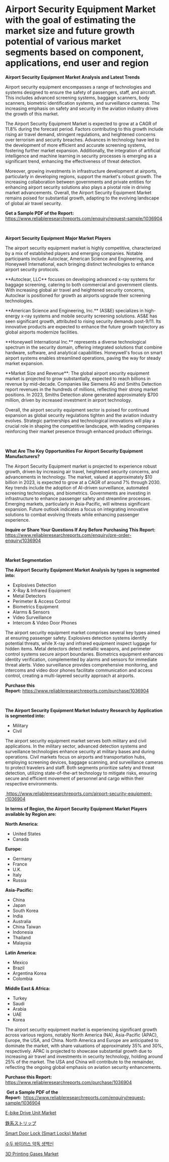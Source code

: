 <p><h1>Airport Security Equipment Market with the goal of estimating the market size and future growth potential of various market segments based on component, applications, end user and region</h1></p><p><strong>Airport Security Equipment Market Analysis and Latest Trends</strong></p>
<p><p>Airport security equipment encompasses a range of technologies and systems designed to ensure the safety of passengers, staff, and aircraft. This includes advanced screening systems, baggage scanners, body scanners, biometric identification systems, and surveillance cameras. The increasing emphasis on safety and security in the aviation industry drives the growth of this market.</p><p>The Airport Security Equipment Market is expected to grow at a CAGR of 11.8% during the forecast period. Factors contributing to this growth include rising air travel demand, stringent regulations, and heightened concerns over terrorism and security breaches. Advances in technology have led to the development of more efficient and accurate screening systems, fostering further market expansion. Additionally, the integration of artificial intelligence and machine learning in security processes is emerging as a significant trend, enhancing the effectiveness of threat detection.</p><p>Moreover, growing investments in infrastructure development at airports, particularly in developing regions, support the market's robust growth. The increasing collaboration between governments and private entities for enhancing airport security solutions also plays a pivotal role in driving market advancements. Overall, the Airport Security Equipment Market remains poised for substantial growth, adapting to the evolving landscape of global air travel security.</p></p>
<p><strong>Get a Sample PDF of the Report:&nbsp;</strong> <a href="https://www.reliableresearchreports.com/enquiry/request-sample/1036904">https://www.reliableresearchreports.com/enquiry/request-sample/1036904</a></p>
<p>&nbsp;</p>
<p><strong>Airport Security Equipment Major Market Players</strong></p>
<p><p>The airport security equipment market is highly competitive, characterized by a mix of established players and emerging companies. Notable participants include Autoclear, American Science and Engineering, and Honeywell International, each bringing distinct technologies to enhance airport security protocols.</p><p>**Autoclear, LLC** focuses on developing advanced x-ray systems for baggage screening, catering to both commercial and government clients. With increasing global air travel and heightened security concerns, Autoclear is positioned for growth as airports upgrade their screening technologies.</p><p>**American Science and Engineering, Inc.** (AS&E) specializes in high-energy x-ray systems and mobile security screening solutions. AS&E has seen significant growth, attributed to rising security demands post-9/11. Its innovative products are expected to enhance the future growth trajectory as global airports modernize facilities.</p><p>**Honeywell International Inc.** represents a diverse technological spectrum in the security domain, offering integrated solutions that combine hardware, software, and analytical capabilities. Honeywell's focus on smart airport systems enables streamlined operations, paving the way for steady market expansion.</p><p>**Market Size and Revenue**: The global airport security equipment market is projected to grow substantially, expected to reach billions in revenue by mid-decade. Companies like Siemens AG and Smiths Detection report revenues in the hundreds of millions, reflecting their strong market positions. In 2023, Smiths Detection alone generated approximately $700 million, driven by increased investment in airport technology. </p><p>Overall, the airport security equipment sector is poised for continued expansion as global security regulations tighten and the aviation industry evolves. Strategic partnerships and technological innovations will play a crucial role in shaping the competitive landscape, with leading companies reinforcing their market presence through enhanced product offerings.</p></p>
<p>&nbsp;</p>
<p><strong>What Are The Key Opportunities For Airport Security Equipment Manufacturers?</strong></p>
<p><p>The Airport Security Equipment market is projected to experience robust growth, driven by increasing air travel, heightened security concerns, and advancements in technology. The market, valued at approximately $10 billion in 2023, is expected to grow at a CAGR of around 7% through 2030. Key trends include the adoption of AI-driven surveillance, automated screening technologies, and biometrics. Governments are investing in infrastructure to enhance passenger safety and streamline processes. Emerging markets, particularly in Asia-Pacific, will witness significant expansion. Future outlook indicates a focus on integrating innovative solutions to combat evolving threats while enhancing passenger experience.</p></p>
<p><strong>Inquire or Share Your Questions If Any Before Purchasing This Report:</strong> <a href="https://www.reliableresearchreports.com/enquiry/pre-order-enquiry/1036904">https://www.reliableresearchreports.com/enquiry/pre-order-enquiry/1036904</a></p>
<p>&nbsp;</p>
<p><strong>Market Segmentation</strong></p>
<p><strong>The Airport Security Equipment Market Analysis by types is segmented into:</strong></p>
<p><ul><li>Explosives Detection</li><li>X-Ray & Infrared Equipment</li><li>Metal Detectors</li><li>Perimeter & Access Control</li><li>Biometrics Equipment</li><li>Alarms & Sensors</li><li>Video Surveillance</li><li>Intercom & Video Door Phones</li></ul></p>
<p><p>The airport security equipment market comprises several key types aimed at ensuring passenger safety. Explosives detection systems identify potential threats, while X-ray and infrared equipment inspect luggage for hidden items. Metal detectors detect metallic weapons, and perimeter control systems secure airport boundaries. Biometrics equipment enhances identity verification, complemented by alarms and sensors for immediate threat alerts. Video surveillance provides comprehensive monitoring, and intercoms and video door phones facilitate communication and access control, creating a multi-layered security approach at airports.</p></p>
<p><strong>Purchase this Report:&nbsp;</strong><a href="https://www.reliableresearchreports.com/purchase/1036904">https://www.reliableresearchreports.com/purchase/1036904</a></p>
<p>&nbsp;</p>
<p><strong>The Airport Security Equipment Market Industry Research by Application is segmented into:</strong></p>
<p><ul><li>Military</li><li>Civil</li></ul></p>
<p><p>The airport security equipment market serves both military and civil applications. In the military sector, advanced detection systems and surveillance technologies enhance security at military bases and during operations. Civil markets focus on airports and transportation hubs, employing screening devices, baggage scanning, and surveillance cameras to protect travelers and staff. Both segments prioritize safety and threat detection, utilizing state-of-the-art technology to mitigate risks, ensuring secure and efficient movement of personnel and cargo within their respective environments.</p></p>
<p><a href="https://www.reliableresearchreports.com/airport-security-equipment-r1036904">&nbsp;https://www.reliableresearchreports.com/airport-security-equipment-r1036904</a></p>
<p><strong>In terms of Region, the Airport Security Equipment Market Players available by Region are:</strong></p>
<p>
    <p> <strong> North America: </strong>
        <ul>
            <li>United States</li>
            <li>Canada</li>
        </ul>
        </p> 
    <p> <strong> Europe: </strong>
        <ul>
            <li>Germany</li>
            <li>France</li>
            <li>U.K.</li>
            <li>Italy</li>
            <li>Russia</li>
        </ul>
        </p> 
    <p> <strong> Asia-Pacific: </strong>
        <ul>
            <li>China</li>
            <li>Japan</li>
            <li>South Korea</li>
            <li>India</li>
            <li>Australia</li>
            <li>China Taiwan</li>
            <li>Indonesia</li>
            <li>Thailand</li>
            <li>Malaysia</li>
        </ul>
        </p> 
    <p> <strong> Latin America: </strong>
        <ul>
            <li>Mexico</li>
            <li>Brazil</li>
            <li>Argentina Korea</li>
            <li>Colombia</li>
        </ul>
        </p> 
    <p> <strong> Middle East & Africa: </strong>
        <ul>
            <li>Turkey</li>
            <li>Saudi</li>
            <li>Arabia</li>
            <li>UAE</li>
            <li>Korea</li>
        </ul>
    </p>
    </p>
<p><p>The airport security equipment market is experiencing significant growth across various regions, notably North America (NA), Asia-Pacific (APAC), Europe, the USA, and China. North America and Europe are anticipated to dominate the market, with share valuations of approximately 35% and 30%, respectively. APAC is projected to showcase substantial growth due to increasing air travel and investments in security technology, holding around 25% of the market. The USA and China will contribute to the remainder, reflecting the ongoing global emphasis on aviation security enhancements.</p></p>
<p><strong>Purchase this Report: </strong><a href="https://www.reliableresearchreports.com/purchase/1036904">https://www.reliableresearchreports.com/purchase/1036904</a></p>
<p>&nbsp;<strong>Get a Sample PDF of the Report:&nbsp;&nbsp;</strong><a href="https://www.reliableresearchreports.com/enquiry/request-sample/1036904">https://www.reliableresearchreports.com/enquiry/request-sample/1036904</a></p>
<p><strong></strong></p>
<p><p><a href="https://medium.com/@giovanimpson76856/this-report-aims-to-provide-a-comprehensive-presentation-of-the-global-market-for-e-bike-drive-c9b681567d35">E-bike Drive Unit Market</a></p><p><a href="https://medium.com/@tffpskgy95/iron-based-strips-market-%E3%81%AE%E3%82%B0%E3%83%AD%E3%83%BC%E3%83%90%E3%83%AB%E5%B8%82%E5%A0%B4%E6%A6%82%E8%A6%81%E3%81%AF-%E4%B8%96%E7%95%8C%E3%81%8A%E3%82%88%E3%81%B3%E4%B8%BB%E8%A6%81%E5%B8%82%E5%A0%B4%E3%81%AB%E3%81%8A%E3%81%91%E3%82%8B%E6%A5%AD%E7%95%8C%E3%81%AB%E5%BD%B1%E9%9F%BF%E3%82%92%E4%B8%8E%E3%81%88%E3%82%8B%E4%B8%BB%E8%A6%81%E3%81%AA%E3%83%88%E3%83%AC%E3%83%B3%E3%83%89%E3%81%AB%E3%81%A4%E3%81%84%E3%81%A6-%E7%8B%AC%E8%87%AA%E3%81%AE%E8%A6%96%E7%82%B9%E3%82%92%E6%8F%90%E4%BE%9B%E3%81%97%E3%81%BE%E3%81%99-13a303e0d1af">鉄系ストリップ</a></p><p><a href="https://github.com/ChristianClark406/Market-Research-Report-List-1/blob/main/smart-door-lock-smart-locks-market.md">Smart Door Lock (Smart Locks) Market</a></p><p><a href="https://medium.com/@nykefletcher/%EC%88%98%EB%91%90-%EB%B0%94%EC%9D%B4%EB%9F%AC%EC%8A%A4-%EC%95%BD%ED%99%94-%EC%83%9D%EB%B0%B1%EC%8B%A0-%EC%8B%9C%EC%9E%A5%EC%9D%84-%ED%98%95%EC%84%B1%ED%95%98%EA%B3%A0-%EC%9E%88%EB%8A%94-%ED%98%81%EC%8B%A0%EA%B3%BC-%EC%8B%9C%EC%9E%A5-%EB%8F%99%ED%96%A5%EC%9D%80-%EB%AC%B4%EC%97%87%EC%9D%B8%EA%B0%80%EC%9A%94-a3c97beb226b">수두 바이러스 약독 생백신</a></p><p><a href="https://issuu.com/reportprime-2/docs/3d-printing-gases-market-size-2030._eba631a64d2188">3D Printing Gases Market</a></p></p>